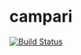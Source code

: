 # campari
[![Build Status](https://travis-ci.org/kaizensauce/campari.svg?branch=master)](https://travis-ci.org/kaizensauce/campari)
